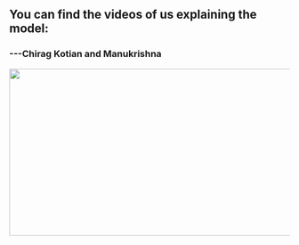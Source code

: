 ## You can find the videos of us explaining the model:

### ---Chirag Kotian and Manukrishna


[<img src="https://img.youtube.com/vi/xdkVECksw6o/maxresdefault.jpg" width="600" height="300"
/>](https://www.youtube.com/watch?v=xdkVECksw6o)


